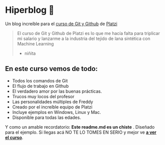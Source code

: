 # Hiperblog 💚
Un blog increíble para el [curso de Git y Github](https://platzi.com/cursos/git-github/ " curso de Git y Github") de [Platzi](https://platzi.com/ "Platzi")

>El curso de Git y Github de Platzi es lo que me hacía falta para triplicar mi salario y lanzarme a la industria del tejido de lana sintética con Machine Learning
> - niñita

## En este curso vemos de todo:
* Todos los comandos de Git
* El flujo de trabajo en Github
* El verdadero amor por las buenas prácticas.
* Trucos muy locos del profesor
* Las personalidades múltiples de Freddy
* Creado por el increíble equipo de Platzi
* Incluye ejemplos en Windows, Linux y Mac.
* Disponible para todas las edades.

Y como un amable recordatorio: **Este readme.md es un chiste** . Diseñado para el ejemplo. Si llegas acá NO TE LO TOMES EN SERIO y mejor ve [**a ver el curso**](https://platzi.com/cursos/git-github/ "a ver el  curso").